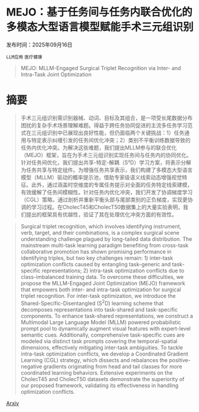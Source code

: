 # MEJO：基于任务间与任务内联合优化的多模态大型语言模型赋能手术三元组识别

发布时间：2025年09月16日

`LLM应用` `医疗健康`

> MEJO: MLLM-Engaged Surgical Triplet Recognition via Inter- and Intra-Task Joint Optimization

# 摘要

> 手术三元组识别需识别器械、动词、目标及其组合，是一项受长尾数据分布困扰的复杂手术场景理解难题。得益于跨任务协同促进的主流多任务学习范式在三元组识别中已展现出良好性能，但仍面临两个关键挑战：1）任务通用与特定表示纠缠引发的任务间优化冲突；2）类别不平衡训练数据导致的任务内优化冲突。为解决这些难题，我们提出MLLM参与的联合优化（MEJO）框架，旨在为手术三元组识别实现任务间与任务内的协同优化。针对任务间优化，我们提出共享-特定-解耦（S²D）学习方案，将表示分解为任务共享与特定组件。为增强任务共享表示，我们构建了多模态大型语言模型（MLLM）驱动的概率提示池，借助专家级语义线索动态增强视觉特征。此外，通过涵盖时空维度的专属任务提示对全面的任务特定线索建模，有效缓解了任务间模糊性。针对任务内优化冲突，我们开发了协调梯度学习（CGL）策略，通过剖析并重新平衡头部与尾部类别的正负梯度，实现更协调的学习过程。在CholecT45和CholecT50数据集上的大量实验表明，我们提出的框架具有优越性，验证了其在处理优化冲突方面的有效性。

> Surgical triplet recognition, which involves identifying instrument, verb, target, and their combinations, is a complex surgical scene understanding challenge plagued by long-tailed data distribution. The mainstream multi-task learning paradigm benefiting from cross-task collaborative promotion has shown promising performance in identifying triples, but two key challenges remain: 1) inter-task optimization conflicts caused by entangling task-generic and task-specific representations; 2) intra-task optimization conflicts due to class-imbalanced training data. To overcome these difficulties, we propose the MLLM-Engaged Joint Optimization (MEJO) framework that empowers both inter- and intra-task optimization for surgical triplet recognition. For inter-task optimization, we introduce the Shared-Specific-Disentangled (S$^2$D) learning scheme that decomposes representations into task-shared and task-specific components. To enhance task-shared representations, we construct a Multimodal Large Language Model (MLLM) powered probabilistic prompt pool to dynamically augment visual features with expert-level semantic cues. Additionally, comprehensive task-specific cues are modeled via distinct task prompts covering the temporal-spatial dimensions, effectively mitigating inter-task ambiguities. To tackle intra-task optimization conflicts, we develop a Coordinated Gradient Learning (CGL) strategy, which dissects and rebalances the positive-negative gradients originating from head and tail classes for more coordinated learning behaviors. Extensive experiments on the CholecT45 and CholecT50 datasets demonstrate the superiority of our proposed framework, validating its effectiveness in handling optimization conflicts.

[Arxiv](https://arxiv.org/abs/2509.12893)